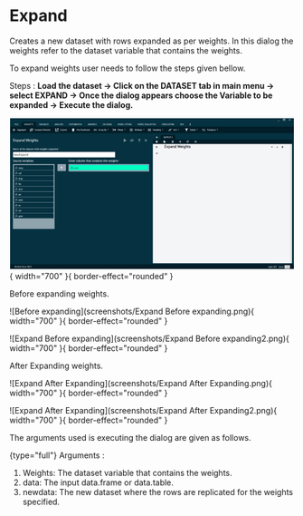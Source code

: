 # Expand

Creates a new dataset with rows expanded as per weights. In this dialog the weights refer to the dataset variable that contains the weights.

To expand weights user needs to follow the steps given bellow.

Steps
: __Load the dataset -> Click on the DATASET tab in main menu -> select EXPAND -> Once the dialog appears choose the Variable to be expanded -> Execute the dialog.__

![Expand](screenshots/Expand.png){ width="700" }{ border-effect="rounded" }

Before expanding weights.

![Before expanding](screenshots/Expand Before expanding.png){ width="700" }{ border-effect="rounded" }

![Expand Before expanding](screenshots/Expand Before expanding2.png){ width="700" }{ border-effect="rounded" }

After Expanding weights.

![Expand After Expanding](screenshots/Expand After Expanding.png){ width="700" }{ border-effect="rounded" }

![Expand After Expanding](screenshots/Expand After Expanding2.png){ width="700" }{ border-effect="rounded" }

The arguments used is executing the dialog are given as follows.

{type="full"}
Arguments
:
1. Weights: The dataset variable that contains the weights.
2. data: The input data.frame or data.table.
3. newdata: The new dataset where the rows are replicated for the weights specified.